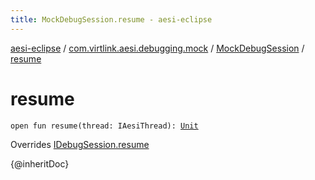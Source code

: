 ```yaml
---
title: MockDebugSession.resume - aesi-eclipse
---
```


[aesi-eclipse](../../index.html) / [com.virtlink.aesi.debugging.mock](../index.html) / [MockDebugSession](index.html) / [resume](.)

# resume

`open fun resume(thread: IAesiThread): `[`Unit`](https://kotlinlang.org/api/latest/jvm/stdlib/kotlin/-unit/index.html)

Overrides [IDebugSession.resume](../../com.virtlink.aesi.debugging/-i-debug-session/resume.html)

{@inheritDoc}

